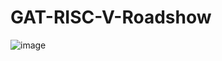 # GAT-RISC-V-Roadshow
![image](https://github.com/user-attachments/assets/86fb75e4-da0c-469a-b830-46d0eea80133)
